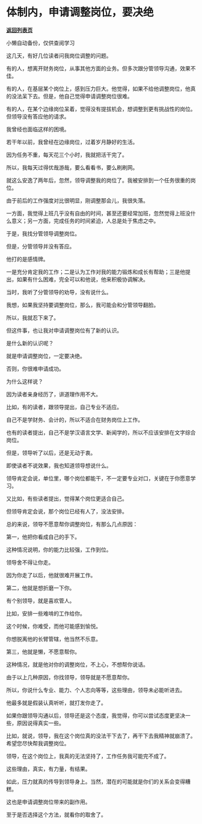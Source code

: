 # 体制内，申请调整岗位，要决绝

[**返回列表页**](/gzh/费曼的小茶馆)

小懒自动备份，仅供查阅学习

这几天，有好几位读者问我岗位调整的问题。

有的人，想离开财务岗位，从事其他方面的业务。但多次跟分管领导沟通，效果不佳。  

有的人，在基层某个岗位上，感到压力巨大。他觉得，如果不给他调整岗位，他真的没法呆下去。但是，他自己觉得申请调整岗位很难。

有的人，在某个边缘岗位呆着，觉得没有提拔机会，想调整到更有挑战性的岗位。但领导没有答应他的请求。  

我曾经也面临这样的困境。  

若干年以前，我曾经在边缘岗位，过着岁月静好的生活。  

因为任务不重，每天花三个小时，我就把活干完了。

所以，我每天过得优哉游哉，要么看看书，要么刷刷网。  

就这么安逸了两年后，忽然，领导调整我的岗位了。我被安排到一个任务很重的岗位。  

由于前后的工作强度对比很明显，刚调整那会儿，我很失落。  

一方面，我觉得上班几乎没有自由的时间，甚至还要经常加班，忽然觉得上班没什么意义；另一方面，完成任务的时间紧迫，人总是处于焦虑之中。

于是，我找分管领导调整岗位。

但是，分管领导并没有答应。  

他打的是感情牌。

一是充分肯定我的工作；二是认为工作对我的能力锻炼和成长有帮助；三是他提出，如果有什么困难，完全可以和他说，他来积极协调解决。

当时，我听了分管领导的劝导，没有说什么。

我想，如果我坚持要调整岗位，那么，我可能会和分管领导翻脸。

所以，我就忍下来了。

但这件事，也让我对申请调整岗位有了新的认识。  

是什么新的认识呢？  

就是申请调整岗位，一定要决绝。

否则，你很难申请成功。  

为什么这样说？

因为读者亲身经历了，讲道理作用不大。  

比如，有的读者，跟领导提出，自己专业不适应。

自己不是学财务、会计的，所以不适合在财务岗位上工作。

也有的读者提出，自己不是学汉语言文学、新闻学的，所以不应该安排在文字综合岗位。

但是，领导听了以后，还是无动于衷。

即使读者不说效果，我也知道领导想说什么。

领导肯定会说，单位里，哪个岗位都能干，不一定要专业对口，关键在于你愿意学习。

又比如，有些读者提出，觉得某个岗位更适合自己。

但领导肯定会说，那个岗位已经有人了，没法安排。

总的来说，领导不愿意帮你调整岗位，有那么几点原因：

第一，他把你看成自己的手下。

这种情况说明，你的能力比较强，工作到位。

领导舍不得让你走。

因为你走了以后，他就很难开展工作。

第二，他就是想折磨一下你。  

有个别领导，就是喜欢管人。

比如，安排一些难啃的工作给你。  

这个时候，你难受，而他可能感到愉悦。  

你想脱离他的长臂管辖，他当然不乐意。  

第三，他就是懒，不愿意帮你。

这种情况，就是他对你的调整岗位，不上心，不想帮你说话。

由于以上几种原因，你找领导，领导就是不愿意帮你。  

所以，你说什么专业、能力、个人志向等等，这些理由，领导未必能听进去。  

他最多就是假装认真听听，就打发你走了。

如果你跟领导沟通以后，领导还是这个态度，我觉得，你可以尝试态度更坚决一些，原因说得真实一些。

比如，就说，领导，我在这个岗位真的没法干下去了，再干下去我精神就崩溃了。希望您尽快帮我调整岗位。

领导，在这个岗位上，我真的无法坚持了，工作任务我可能完不成了。  

这些理由，真实，有力量，有结果。

如此，压力就真的传导到领导身上。当然，潜在的可能就是你们的关系会变得糟糕。

这也是申请调整岗位带来的副作用。

至于是否选择这个方法，就看你的取舍了。

  

